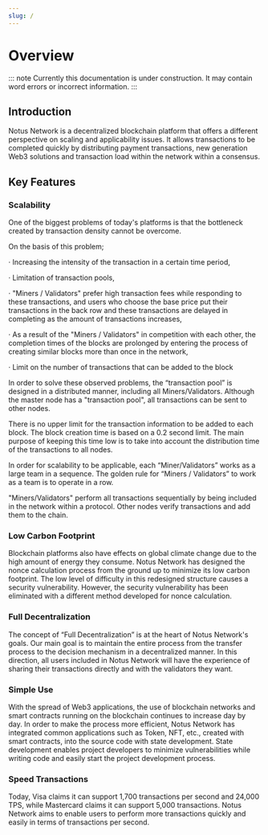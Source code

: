 ```yaml
---
slug: /
---
```


# Overview

::: note
Currently this documentation is under construction. It may contain word errors or incorrect information.
:::

## Introduction

Notus Network is a decentralized blockchain platform that offers a different perspective on scaling and applicability issues. It allows transactions to be completed quickly by distributing payment transactions, new generation Web3 solutions and transaction load within the network within a consensus.

## Key Features

### Scalability

One of the biggest problems of today's platforms is that the bottleneck created by transaction density cannot be overcome.

On the basis of this problem;

· Increasing the intensity of the transaction in a certain time period,

· Limitation of transaction pools,

· "Miners / Validators" prefer high transaction fees while responding to these transactions, and users who choose the base price put their transactions in the back row and these transactions are delayed in completing as the amount of transactions increases,

· As a result of the "Miners / Validators" in competition with each other, the completion times of the blocks are prolonged by entering the process of creating similar blocks more than once in the network,

· Limit on the number of transactions that can be added to the block


In order to solve these observed problems, the “transaction pool” is designed in a distributed manner, including all Miners/Validators. Although the master node has a "transaction pool", all transactions can be sent to other nodes.

There is no upper limit for the transaction information to be added to each block. The block creation time is based on a 0.2 second limit. The main purpose of keeping this time low is to take into account the distribution time of the transactions to all nodes.

In order for scalability to be applicable, each “Miner/Validators” works as a large team in a sequence. The golden rule for “Miners / Validators” to work as a team is to operate in a row.

"Miners/Validators" perform all transactions sequentially by being included in the network within a protocol. Other nodes verify transactions and add them to the chain.

### Low Carbon Footprint

Blockchain platforms also have effects on global climate change due to the high amount of energy they consume. Notus Network has designed the nonce calculation process from the ground up to minimize its low carbon footprint. The low level of difficulty in this redesigned structure causes a security vulnerability. However, the security vulnerability has been eliminated with a different method developed for nonce calculation.

### Full Decentralization

The concept of “Full Decentralization” is at the heart of Notus Network's goals. Our main goal is to maintain the entire process from the transfer process to the decision mechanism in a decentralized manner. In this direction, all users included in Notus Network will have the experience of sharing their transactions directly and with the validators they want.

### Simple Use

With the spread of Web3 applications, the use of blockchain networks and smart contracts running on the blockchain continues to increase day by day.
In order to make the process more efficient, Notus Network has integrated common applications such as Token, NFT, etc., created with smart contracts, into the source code with state development. State development enables project developers to minimize vulnerabilities while writing code and easily start the project development process.


### Speed Transactions

Today, Visa claims it can support 1,700 transactions per second and 24,000 TPS, while Mastercard claims it can support 5,000 transactions. Notus Network aims to enable users to perform more transactions quickly and easily in terms of transactions per second.
